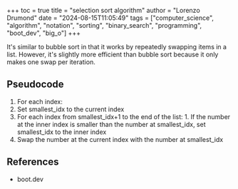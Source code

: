 +++
toc = true
title = "selection sort algorithm"
author = "Lorenzo Drumond"
date = "2024-08-15T11:05:49"
tags = ["computer_science",  "algorithm",  "notation",  "sorting",  "binary_search",  "programming",  "boot_dev",  "big_o"]
+++



It's similar to bubble sort in that it works by repeatedly swapping items in a list. However, it's slightly more efficient than bubble sort because it only makes one swap per iteration.

## Pseudocode

1. For each index:
  1. Set smallest_idx to the current index
  2. For each index from smallest_idx+1 to the end of the list:
	1. If the number at the inner index is smaller than the number at smallest_idx, set smallest_idx to the inner index
  3. Swap the number at the current index with the number at smallest_idx

## References

- boot.dev
